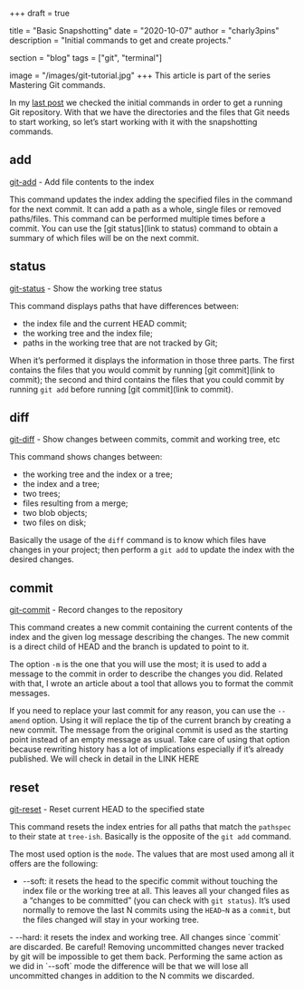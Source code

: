 +++
draft = true

title = "Basic Snapshotting"
date = "2020-10-07"
author = "charly3pins"
description = "Initial commands to get and create projects."

section = "blog"
tags = ["git", "terminal"]

image = "/images/git-tutorial.jpg"
+++
This article is part of the series Mastering Git commands.<LINK HERE>

In my [last post](/link-here) we checked the initial commands in order to get a running Git repository. With that we have the directories and the files that Git needs to start working, so let’s start working with it with the snapshotting commands.

## add
[git-add](https://git-scm.com/docs/git-add) - Add file contents to the index
<insert picture>

This command updates the index adding the specified files in the command for the next commit. It can add a path as a whole, single files or removed paths/files. This command can be performed multiple times before a commit. You can use the [git status](link to status) command to obtain a summary of which files will be on the next commit.
<insert picture example>

## status
[git-status](https://git-scm.com/docs/git-status) - Show the working tree status
<insert picture>

This command displays paths that have differences between:
- the index file and the current HEAD commit;
- the working tree and the index file;
- paths in the working tree that are not tracked by Git;

When it’s performed it displays the information in those three parts. The first contains the files that you would commit by running [git commit](link to commit); the second and third contains the files that you could commit by running `git add` before running [git commit](link to commit).
<insert picture example>

## diff
[git-diff](https://git-scm.com/docs/git-diff) - Show changes between commits, commit and working tree, etc
<insert picture>

This command shows changes between:
- the working tree and the index or a tree;
- the index and a tree;
- two trees;
- files resulting from a merge;
- two blob objects;
- two files on disk;

Basically the usage of the `diff` command is to know which files have changes in your project; then perform a `git add` to update the index with the desired changes.
<insert picture example>

## commit
[git-commit](https://git-scm.com/docs/git-commit) - Record changes to the repository
<insert picture>

This command creates a new commit containing the current contents of the index and the given log message describing the changes. The new commit is a direct child of HEAD and the branch is updated to point to it.

The option `-m` is the one that you will use the most; it is used to add a message to the commit in order to describe the changes you did. Related with that, I wrote an article <LINK HERE> about a tool that allows you to format the commit messages.
<insert picture example>

If you need to replace your last commit for any reason, you can use the `--amend` option. Using it will replace the tip of the current branch by creating a new commit. The message from the original commit is used as the starting point instead of an empty message as usual. Take care of using that option because rewriting history has a lot of implications especially if it’s already published. We will check in detail in the <git-rebase section> LINK HERE
<insert picture example>

## reset
[git-reset](https://git-scm.com/docs/git-reset) - Reset current HEAD to the specified state
<insert picture>

This command resets the index entries for all paths that match the `pathspec` to their state at `tree-ish`. Basically is the opposite of the `git add` command.

The most used option is the `mode`. The values that are most used among all it offers are the following:
- --soft: it resets the head to the specific commit without touching the index file or the working tree at all. This leaves all your changed files as a “changes to be committed” (you can check with `git status`). 
It’s used normally to remove the last N commits using the `HEAD~N` as a `commit`, but the files changed will stay in your working tree.
<insert picture example>
- --hard: it resets the index and working tree. All changes since `commit` are discarded. Be careful! Removing uncommitted changes never tracked by git will be impossible to get them back.
Performing the same action as we did in `--soft` mode the difference will be that we will lose all uncommitted changes in addition to the N commits we discarded.
<insert picture example>

